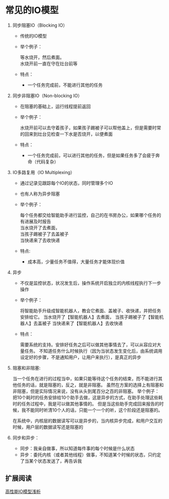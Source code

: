 # 常见的IO模型

1. 同步阻塞IO（Blocking IO）

   * 传统的IO模型
   * 举个例子：

     等水烧开，然后煮面。  
     水烧开前一直在守在灶台前等

   * 特点：

     * 一个任务完成前，不能进行其他的任务

2. 同步非阻塞IO（Non-blocking IO）

   * 在阻塞的基础上，运行线程提前返回
   * 举个例子：

     水烧开前可以去守着孩子，如果孩子踢被子可以帮他盖上，但是需要时常的回来到灶台见检查一下水是否烧开，以便煮面

   * 特点：

     * 一个任务完成前，可以进行其他的任务，但是如果任务多了会疲于奔命（代码复杂）

3. IO多路复用（IO Multiplexing）

   * 通过记录见跟踪每个IO的状态，同时管理多个IO
   * 也有人称为异步阻塞
   * 举个例子：

     每个任务都交给智能助手进行监控，自己的在书房办公，如果哪个任务的有进展及时报告  
     当水烧开了去煮面，  
     当孩子踢被子了去盖被子  
     当快递来了去收快递

   * 特点:

     * 成本高，少量任务不值得，大量任务才能体现价值

4. 异步

   * 不仅是监控状态，状况发生后，操作系统开启独立的内核线程执行下一步操作

   * 举个例子：

     将智能助手升级成智能机器人，教会它煮面、盖被子、收快递，并把任务安排给它。
     当水烧开了【智能机器人】去煮面，
     当孩子踢被子了【智能机器人】去盖被子
     当快递来了【智能机器人】去收快递

   * 特点：

     需要系统的支持。安排好任务之后可以做其他事情去了，可以从容应对大量任务。
     不知道任务什么时候执行（因为当状态发生变化后，由系统调用设定好的步骤，不是通知用户，让用户来执行），是真正的异步

5. 阻塞和非阻塞:

    当一个任务在进行的过程当中，如果只能等待这个任务的结束，而不能进行其他任务的话，就是阻塞的，反之，就是非阻塞。
    虽然在方案的选择上有阻塞和非阻塞，但是实际情况来说，没有从头到尾百分之百的非阻塞。
    举个例子：
      把10个耗时的任务安排给10个助手去做，这是异步的方式，在助手处理这些耗时的任务过程中，我是可以做其他事情的。
      但是当这些助手完成回来报告的时候，我不能同时听清10个人的话，只能一个一个的听，这个阶段还是阻塞的。
      
    在系统中，内核层的数据读写可以是异步的，当内核异步完成，和用户交互的时候，用户层的数据读写还是阻塞的
    
    
    
    
6. 同步和异步：
  
    - 同步：我亲自做事，所以知道每件事的每个时候是什么状态
    - 异步：委托内核（或者其他线程）做事，不知道某个时候的状态，只约定了当某个状态发送了，再告诉我

## 扩展阅读
[高性能IO模型浅析](http://www.cnblogs.com/fanzhidongyzby/p/4098546.html)

